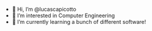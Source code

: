 - 👋 Hi, I’m @lucascapicotto
- 👀 I’m interested in Computer Engineering
- 🌱 I’m currently learning a bunch of different software!
